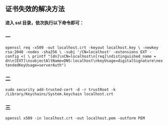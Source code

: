 ## 证书失效的解决方法

#### 进入 ssl 目录，依次执行以下命令即可：

### 一
`openssl req -x509 -out localhost.crt -keyout localhost.key \
-newkey rsa:2048 -nodes -sha256 \
-subj '/CN=localhost' -extensions EXT -config <( \
printf "[dn]\nCN=localhost\n[req]\ndistinguished_name = dn\n[EXT]\nsubjectAltName=DNS:localhost\nkeyUsage=digitalSignature\nextendedKeyUsage=serverAuth")`


### 二
`sudo security add-trusted-cert -d -r trustRoot -k /Library/Keychains/System.keychain localhost.crt`



### 三
`openssl x509 -in localhost.crt -out localhost.pem -outform PEM`
